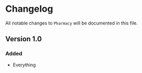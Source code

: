 # Changelog

All notable changes to `Pharmacy` will be documented in this file.

## Version 1.0

### Added
- Everything
